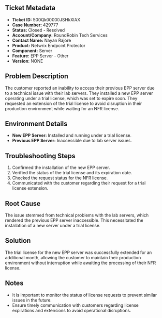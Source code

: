 ## Ticket Metadata
- **Ticket ID:** 500Qk00000JSHkXIAX
- **Case Number:** 429777
- **Status:** Closed - Resolved
- **Account/Company:** RoundRobin Tech Services
- **Contact Name:** Nayan Rajore
- **Product:** Netwrix Endpoint Protector
- **Component:** Server
- **Feature:** EPP Server - Other
- **Version:** NONE

## Problem Description
The customer reported an inability to access their previous EPP server due to a technical issue with their lab servers. They installed a new EPP server operating under a trial license, which was set to expire soon. They requested an extension of the trial license to avoid disruption in their production environment while waiting for an NFR license.

## Environment Details
- **New EPP Server:** Installed and running under a trial license.
- **Previous EPP Server:** Inaccessible due to lab server issues.

## Troubleshooting Steps
1. Confirmed the installation of the new EPP server.
2. Verified the status of the trial license and its expiration date.
3. Checked the request status for the NFR license.
4. Communicated with the customer regarding their request for a trial license extension.

## Root Cause
The issue stemmed from technical problems with the lab servers, which rendered the previous EPP server inaccessible. This necessitated the installation of a new server under a trial license.

## Solution
The trial license for the new EPP server was successfully extended for an additional month, allowing the customer to maintain their production environment without interruption while awaiting the processing of their NFR license.

## Notes
- It is important to monitor the status of license requests to prevent similar issues in the future.
- Ensure timely communication with customers regarding license expirations and extensions to avoid operational disruptions.